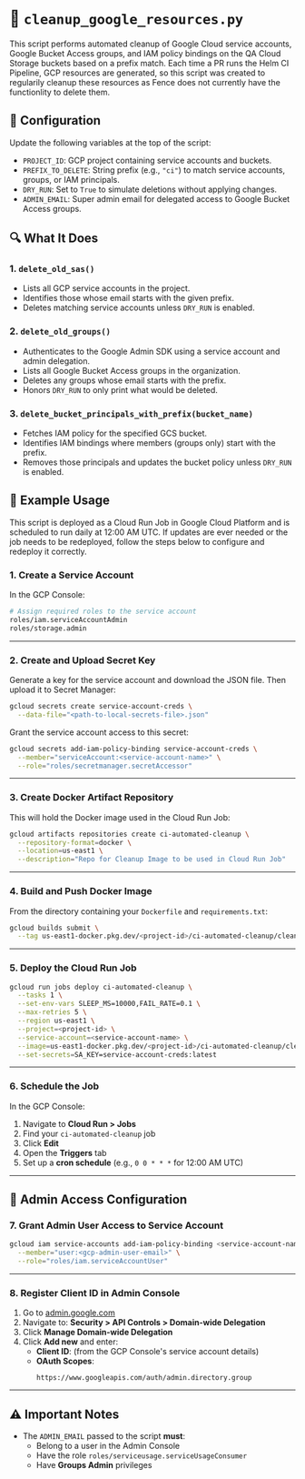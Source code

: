# 🧹 `cleanup_google_resources.py`

This script performs automated cleanup of Google Cloud service accounts, Google Bucket Access groups, and IAM policy bindings on the QA Cloud Storage buckets based on a prefix match. Each time a PR runs the Helm CI Pipeline, GCP resources are generated, so this script was created to regularily cleanup these resources as Fence does not currently have the functionlity to delete them.

## 🔧 Configuration

Update the following variables at the top of the script:

- `PROJECT_ID`: GCP project containing service accounts and buckets.
- `PREFIX_TO_DELETE`: String prefix (e.g., `"ci"`) to match service accounts, groups, or IAM principals.
- `DRY_RUN`: Set to `True` to simulate deletions without applying changes.
- `ADMIN_EMAIL`: Super admin email for delegated access to Google Bucket Access groups.

## 🔍 What It Does

### 1. `delete_old_sas()`

- Lists all GCP service accounts in the project.
- Identifies those whose email starts with the given prefix.
- Deletes matching service accounts unless `DRY_RUN` is enabled.

### 2. `delete_old_groups()`

- Authenticates to the Google Admin SDK using a service account and admin delegation.
- Lists all Google Bucket Access groups in the organization.
- Deletes any groups whose email starts with the prefix.
- Honors `DRY_RUN` to only print what would be deleted.

### 3. `delete_bucket_principals_with_prefix(bucket_name)`

- Fetches IAM policy for the specified GCS bucket.
- Identifies IAM bindings where members (groups only) start with the prefix.
- Removes those principals and updates the bucket policy unless `DRY_RUN` is enabled.

## 📝 Example Usage

This script is deployed as a Cloud Run Job in Google Cloud Platform and is scheduled to run daily at 12:00 AM UTC. If updates are ever needed or the job needs to be redeployed, follow the steps below to configure and redeploy it correctly.

### 1. Create a Service Account

In the GCP Console:

```bash
# Assign required roles to the service account
roles/iam.serviceAccountAdmin
roles/storage.admin
```

---

### 2. Create and Upload Secret Key

Generate a key for the service account and download the JSON file. Then upload it to Secret Manager:

```bash
gcloud secrets create service-account-creds \
  --data-file="<path-to-local-secrets-file>.json"
```

Grant the service account access to this secret:

```bash
gcloud secrets add-iam-policy-binding service-account-creds \
  --member="serviceAccount:<service-account-name>" \
  --role="roles/secretmanager.secretAccessor"
```

---

### 3. Create Docker Artifact Repository

This will hold the Docker image used in the Cloud Run Job:

```bash
gcloud artifacts repositories create ci-automated-cleanup \
  --repository-format=docker \
  --location=us-east1 \
  --description="Repo for Cleanup Image to be used in Cloud Run Job"
```

---

### 4. Build and Push Docker Image

From the directory containing your `Dockerfile` and `requirements.txt`:

```bash
gcloud builds submit \
  --tag us-east1-docker.pkg.dev/<project-id>/ci-automated-cleanup/cleaner
```

---

### 5. Deploy the Cloud Run Job

```bash
gcloud run jobs deploy ci-automated-cleanup \
  --tasks 1 \
  --set-env-vars SLEEP_MS=10000,FAIL_RATE=0.1 \
  --max-retries 5 \
  --region us-east1 \
  --project=<project-id> \
  --service-account=<service-account-name> \
  --image=us-east1-docker.pkg.dev/<project-id>/ci-automated-cleanup/cleaner \
  --set-secrets=SA_KEY=service-account-creds:latest
```

---

### 6. Schedule the Job

In the GCP Console:

1. Navigate to **Cloud Run > Jobs**
2. Find your `ci-automated-cleanup` job
3. Click **Edit**
4. Open the **Triggers** tab
5. Set up a **cron schedule** (e.g., `0 0 * * *` for 12:00 AM UTC)

---

## 🔐 Admin Access Configuration

### 7. Grant Admin User Access to Service Account

```bash
gcloud iam service-accounts add-iam-policy-binding <service-account-name> \
  --member="user:<gcp-admin-user-email>" \
  --role="roles/iam.serviceAccountUser"
```

---

### 8. Register Client ID in Admin Console

1. Go to [admin.google.com](https://admin.google.com)
2. Navigate to:
   **Security > API Controls > Domain-wide Delegation**
3. Click **Manage Domain-wide Delegation**
4. Click **Add new** and enter:
   - **Client ID**: (from the GCP Console's service account details)
   - **OAuth Scopes**:
     ```
     https://www.googleapis.com/auth/admin.directory.group
     ```

---

## ⚠️ Important Notes

- The `ADMIN_EMAIL` passed to the script **must**:
  - Belong to a user in the Admin Console
  - Have the role `roles/serviceusage.serviceUsageConsumer`
  - Have **Groups Admin** privileges
